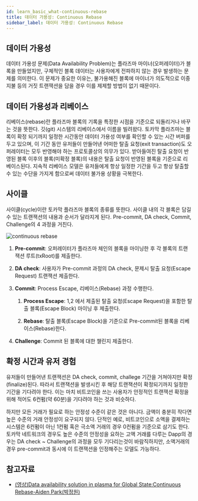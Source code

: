 ```yaml
---
id: learn_basic_what-continuous-rebase
title: 데이터 가용성: Continuous Rebase
sidebar_label: 데이터 가용성: Continuous Rebase
---
```


## 데이터 가용성
데이터 가용성 문제(Data Availability Problem)는 플라즈마 마이너(오퍼레이터)가 블록을 만들었지만, 구체적인 블록 데이터는 사용자에게 전파하지 않는 경우 발생하는 문제를 의미한다. 이 문제가 중요한 이유는, 불가용해진 블록에 마이너가 의도적으로 이중지불 등의 거짓 트랜잭션을 담을 경우 이를 제제할 방법이 없기 때문이다.

## 데이터 가용성과 리베이스
리베이스(rebase)란 플라즈마 블록의 기록을 특정한 시점을 기준으로 되돌리거나 바꾸는 것을 뜻한다. 깃(git) 시스템의 리베이스에서 이름을 빌려왔다. 토카막 플라즈마는 블록이 확정 되기까지 일정한 시간동안 데이터 가용성 여부를 확인할 수 있는 시간 버퍼를 두고 있으며, 이 기간 동안 유저들이 만들어낸 어떠한 탈출 요청(exit transaction)도 오퍼레이터는 모두 반영해야 하는 프로토콜상의 의무가 있다. 받아들여진 탈출 요청이 반영된 블록 이후의 블록(미확정 블록)의 내용은 탈출 요청이 반영된 블록을 기준으로 리베이스된다. 지속적 리베이스 모델은 유저들에게 항상 일정한 기간을 두고 항상 탈출할 수 있는 수단을 가지게 함으로써 데이터 불가용 상황을 극복한다.

## 사이클
사이클(cycle)이란 토카막 플라즈마 블록의 종류를 뜻한다. 사이클 내의 각 블록은 담길 수 있는 트랜잭션의 내용과 순서가 달라지게 된다. Pre-commit, DA check, Commit, Challenge의 4 과정을 거친다.

![continuous rebase](assets/learn_basic_continuous-rebase.png)

1. **Pre-commit**: 오퍼레이터가 플라즈마 체인의 블록을 마이닝한 후 각 블록의 트랜잭션 루트(txRoot)를 제출한다.
2. **DA check**: 사용자가 Pre-commit 과정의 DA check, 문제시 탈출 요청(Escape Request) 트랜잭션 제출한다.
3. **Commit**: Process Escape, 리베이스(Rebase) 과정 수행한다.

    1. **Process Escape**: 1,2 에서 제출된 탈출 요청(Escape Request)을 포함한 탈출 블록(Escape Block) 마이닝 후 제출한다.

    2. **Rebase**: 탈출 블록(Escape Block)을 기준으로 Pre-commit된 블록을 리베이스(Rebase)한다.

4. **Challenge**: Commit 된 블록에 대한 챌린지 제출한다.

## 확정 시간과 유저 경험
유저들이 만들어낸 트랜잭션은 DA check, commit, challege 기간을 거쳐야지만 확정(finalize)된다. 따라서 트랜잭션을 발생시킨 후 해당 트랜잭션이 확정되기까지 일정한 기간을 기다려야 한다. 이는 마치 비트코인을 쓰는 사용자가 안정적인 트랜잭션 확정을 위해 적어도 6컨펌(약 60분)을 기다려야 하는 것과 비슷하다.

하지만 모든 거래가 필요로 하는 안정성 수준이 같은 것은 아니다. 금액이 충분히 작다면 높은 수준의 거래 안정성이 요구되지 않다. 단적인 예로, 비트코인으로 소액을 결제하는 시스템은 6컨펌이 아닌 1컨펌 혹은 극소액 거래의 경우 0컨펌을 기준으로 삼기도 한다. 토카막 네트워크의 경우도 높은 수준의 안정성을 요하는 고액 거래를 다루는 Dapp의 경우는 DA check ~ Challenge의 과정을 모두 기다리는것이 바람직하지만, 소액거래의 경우 pre-commit과 동시에 이 트랜잭션을 인정해주는 모델도 가능하다.

## 참고자료
- [(영상)Data availability solution in plasma for Global State:Continuous Rebase-Aiden Park(박정원)](https://youtu.be/kRfgM4crCk0)
